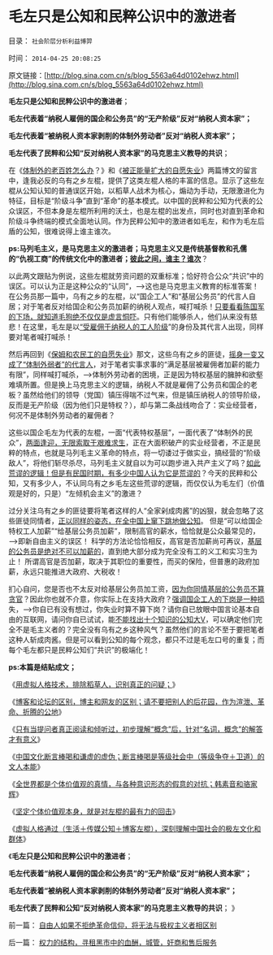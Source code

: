 # 毛左只是公知和民粹公识中的激进者

目录： `社会阶层分析利益博羿` 

时间： `2014-04-25 20:08:25` 

原文链接：[http://blog.sina.com.cn/s/blog_5563a64d0102ehwz.html](http://blog.sina.com.cn/s/blog_5563a64d0102ehwz.html)

**毛左只是公知和民粹公识中的激进者**；

**毛左代表着“纳税人雇佣的国企和公务员”的“无产阶级”反对“纳税人资本家”；**

**毛左代表着“被纳税人资本家剥削的体制外劳动者”反对“纳税人资本家”；**

**毛左代表了民粹和公知“反对纳税人资本家”的马克思主义教导的共识**；

在《[体制外的老百姓怎么办](../../../2014/3/10/公务员起哄加薪，李总理发个话，体制外的老百姓怎么办？.md)？》和《[被正能量扩大的自愿失业](../../../2014/3/12/从家政保姆“要求涨薪”到“被涨薪”，被正能量扩大的自愿失业；.md)》两篇博文的留言中，逢我必反的乌有之乡左棍，提供了这类左棍人格的丰富的信息。显示了这些左棍从公知认知的普通误区开始，以稻草人战术为核心，煽动为手动，无限激进化为特征，目标是“阶级斗争”直到“革命”的基本模式。以中国的民粹和公知为代表的公众误区，不但本身是左棍所利用的沃土，也是左棍的出发点，同时也对直到革命和阶级斗争终端的模式全面地认同。作为民粹公知中的激进者如毛左，和作为毛左后盾的公知，很难说得上谁主谁次。

**ps:马列毛主义，是马克思主义的激进者；马克思主义又是传统基督教和孔儒的“仇视工商”的传统文化中的激进者；[彼此之间，谁主？谁次](../../../2013/4/11/基督教的圣徒不是“民主自由”的圣徒.md)**？

以此两文跟贴为例说，这些左棍就劳资问题的双重标准；恰好符合公众“共识”中的误区。可以认为正是这种公众的“认同”，——>这也是马克思主义教育的标准答案！在公务员那一篇中，乌有之乡的左棍，以“国企工人”和“基层公务员”的代言人自居；对于笔者反对给国企和公务员加薪的纳税人观点，喊打喊杀！[只要看看陈国军的下场，就知道毛狗绝不仅仅是虚言恫吓](../../../2009/8/8/少数很明白真相的暴徒制造的黑社会暴行.md)。只有他们能够杀人，他们从来没有慈悲！在这里，毛左是以[“受雇佣于纳税人的工人阶级](../../../2009/7/31/古今工人阶级与今天的劳动者.md)”的身份及其代言人出现，同样要对笔者喊打喊杀！

然后再回到《[保姆和农民工的自愿失业](../../../2014/3/12/从家政保姆“要求涨薪”到“被涨薪”，被正能量扩大的自愿失业；.md)》那文，这些乌有之乡的匪徒，[摇身一变又成了“体制外弱者”的代言人](../../../2009/7/30/十几亿体制外老百姓的利益由谁呼吁.md)，对于笔者实事求事的“满足基层被雇佣者加薪的能力有限”，同样喊打喊杀，——>体制外劳动者的困境，正是因为特权基层的臃肿和欲壑难填所置。但是换上马克思主义的逻辑，纳税人不就是雇佣了公务员和国企的老板？虽然给他们的领导（党国）镇压得喘不过气来，但是镇压纳税人的领导阶级，反而是无产阶级（因为他们只是特权？），却与第二条战线吻合了：实业经营者，何况不是体制外劳动者的雇佣者？

这些以国企毛左为代表的左棍，一面“代表特权基层”，一面代表了“体制外的民众”，[两面逢迎，无限索取于艰难求生](../../../2009/8/5/中国劳动者的利益诉求由谁代表.md)，正在大面积破产的实业经营者，不正是民粹的特点，也就是马列毛主义革命的特点，将一切诿过于做实业，搞经营的“阶级敌人”，将他们斩尽杀尽，马列毛主义就自以为可以跑步进入共产主义了吗？[如此荒谬的逻辑！但是有民国时期，有多少中国人认为它是荒谬的](../../../2009/7/18/左派乌托邦理想重温着哈耶克走向劳役之路.md)？今天的民粹和公知，又有多少人，不认同乌有之乡毛左这些荒谬的逻辑，而仅仅认为毛左们（价值观是好的，只是）“左倾机会主义”的激进？

过分关注乌有之乡的匪徒要将笔者这样的人“全家剁成肉酱”的凶狠，就会忽略了这些匪徒同情者，[正以同样的姿态，在全中国上窜下跳地做公知](../../../2014/4/17/真正反对民主进徎的，恐怕是“怪胎民主派”.md)。
但是“可以给国企特权工人加薪”“给基层公务员加薪”，限制高官的薪水，恰恰就是公众最常见的，——>即新自由主义的误区！
科学的方法论恰恰相反，高官是否加薪尚可再议，[基层的公务员是绝对不可以加薪的](../../../2014/3/7/义工不是公务员！请马上取缔全部村官的工资.md)，直到绝大部分成为完全没有工的义工和实习生为止！
所谓高官是否加薪，取决于其职位的重要性，而买的保险，但普惠的政府加薪，永远只能推进大政府、大税收！

扪心自问，您是否也不太反对给基层公务员加工资，[因为你同情基层的公务员不算贪官](../../../2010/2/26/“反政府”是荒谬的.md)？因此你也就不介意，你实际上在支持大政府？[强调国企工人的下岗是一种损](../../../2008/7/15/寻租腐败定律：国有企业事加薪，民营个企业下岗.md)失，——>你自已有没有想过，你失业时算不算下岗？请你自已放眼中国言论基本自由的互联网，请问你自已试试，能[不能找出十个知识的公知大V](../../../2013/9/2/互联网大V七底线，到底是谁泡制的？到底是什么东东？.md)，可以确定他们完全不是毛主义者的？完全没有乌有之乡这种风气？虽然他们的言论不至于要把笔者这种人斩成肉酱。但是可以看到公知的每个观念，都只不过是毛左口号的重复；而每个毛左都只是民粹公知们“共识”的极端化！

**ps:本篇是结贴成文；**

《[用虚拟人格技术，排除稻草人，识别真正的问疑；](../../../2014/4/16/用虚拟人格技术，排除稻草人，识别真正的问疑.md)》

《[博客和论坛的区别，博主和网友的区别；请不要把别人的后花园，作为渲泄、革命、折腾的公地](../../../2014/4/17/博客和论坛的区别，博主和网友的区别.md)》

《[只有当提问者真正阅读和倾听过，初步理解“概念”后，针对“名词，概念”的解答才有意义](../../../2014/4/19/个人主义者面对的绝大部分提问是虚假的问疑.md)》

《[中国文化断言棒喝和谦虚的虚伪；断言棒喝是等级社会中（等级争夺＋卫道）的文人本能](../../../2014/4/20/外国文化的眼中，中国文化断言棒喝和谦虚的虚伪.md)》

《[全世界都是个体价值观的真情，与各种意识形态的假意的对抗；韩素音和骆家辉](../../../2014/4/21/个体价值观的真情与意识形态的假意，韩素音vs骆家辉.md)》

《[坚定个体价值观本身，就是对左棍的最有力的回击](../../../2014/4/22/坚定个体价值观本身，就是对左棍的最有力的回击.md)》

《[虚拟人格通过（生活＋传媒公知＋博客左棍），深刻理解中国社会的极左文化和群体](../../../2014/4/24/深刻理解中国社会的传统文化和群体.md)》

《**毛左只是公知和民粹公识中的激进者**；

**毛左代表着“纳税人雇佣的国企和公务员”的“无产阶级”反对“纳税人资本家”；**

**毛左代表着“被纳税人资本家剥削的体制外劳动者”反对“纳税人资本家”；**

**毛左代表了民粹和公知“反对纳税人资本家”的马克思主义教导的共识**； 》

前一篇： [自由人如果不拒绝革命信仰，将无法与极权主义者相区别](../../../2014/4/26/自由人如果不拒绝革命信仰，将无法与极权主义者相区别.md)

后一篇： [权力的结构，寻租黑市中的血酬，城管，奸商和售后服务](../../../2014/4/23/权力的结构，寻租黑市中的血酬，城管，奸商和售后服务.md)

